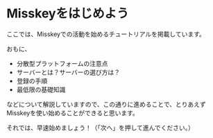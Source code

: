 # Misskeyをはじめよう

ここでは、Misskeyでの活動を始めるチュートリアルを掲載しています。

おもに、

- 分散型プラットフォームの注意点
- サーバーとは？サーバーの選び方は？
- 登録の手順
- 最低限の基礎知識

などについて解説していますので、この通りに進めることで、とりあえずMisskeyを使い始めることができると思います。

それでは、早速始めましょう！（「次へ」を押して進んでください。）